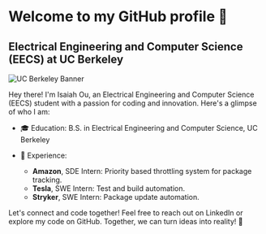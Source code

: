 # Welcome to my GitHub profile 👋
## Electrical Engineering and Computer Science (EECS) at UC Berkeley

![UC Berkeley Banner](https://upload.wikimedia.org/wikipedia/commons/d/df/Berkeley_Sather_Gate_1_banner.jpg)

Hey there! I'm Isaiah Ou, an Electrical Engineering and Computer Science (EECS) student with a passion for coding and innovation. Here's a glimpse of who I am:

- 🎓 Education: B.S. in Electrical Engineering and Computer Science, UC Berkeley

- 💼 Experience:
  - **Amazon**, SDE Intern: Priority based throttling system for package tracking.
  - **Tesla**, SWE Intern: Test and build automation.
  - **Stryker**, SWE Intern: Package update automation.

Let's connect and code together! Feel free to reach out on LinkedIn or explore my code on GitHub. Together, we can turn ideas into reality! 🚀

